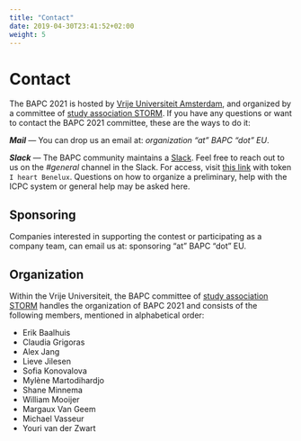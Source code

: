 ```yaml
---
title: "Contact"
date: 2019-04-30T23:41:52+02:00
weight: 5
---
```


# Contact

The BAPC 2021 is hosted by [Vrije Universiteit Amsterdam](https://www.vu.nl/), and organized by a committee of [study association STORM](https://storm.vu). If you have any questions or want to contact the BAPC 2021 committee, these are the ways to do it:

***Mail*** — You can drop us an email at: *organization “at” BAPC “dot” EU*.

***Slack*** — The BAPC community maintains a [Slack](https://benelux-nwerc.slack.com/). Feel free to reach out to us on the *#general* channel in the Slack. For access, visit [this link](https://bapc-slack-enroll.herokuapp.com) with token `I heart Benelux`. Questions on how to organize a preliminary, help with the ICPC system or general help may be asked here.

## Sponsoring

Companies interested in supporting the contest or participating as a company team, can email us at: sponsoring “at” BAPC “dot” EU.

## Organization

Within the Vrije Universiteit, the BAPC committee of [study association STORM](https://storm.vu) handles the organization of BAPC 2021 and consists of the following members, mentioned in alphabetical order:

- Erik Baalhuis
- Claudia Grigoras
- Alex Jang
- Lieve Jilesen
- Sofia Konovalova
- Mylène Martodihardjo
- Shane Minnema
- William Mooijer
- Margaux Van Geem
- Michael Vasseur
- Youri van der Zwart

